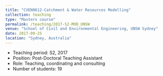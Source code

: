 ```yaml
---
title: "CVEN9612-Catchment & Water Resources Modelling"
collection: teaching
type: "Masters course"
permalink: /teaching/2017-S2-MOD_UNSW
venue: "School of Civil and Environmental Engineering, UNSW Sydney"
date: 2017-09-25
location: "Sydney, Australia"
---
```

* Teaching period: S2, 2017
* Position: Post-Doctoral Teaching Assistant 
* Role: Teaching, coordinating and consulting
* Number of students: 19
